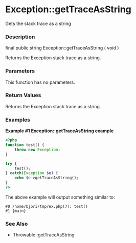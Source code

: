 Exception::getTraceAsString
===========================

Gets the stack trace as a string

### Description

<span class="modifier">final</span> <span class="modifier">public</span>
<span class="type">string</span> <span
class="methodname">Exception::getTraceAsString</span> ( <span
class="methodparam">void</span> )

Returns the Exception stack trace as a string.

### Parameters

This function has no parameters.

### Return Values

Returns the Exception stack trace as a string.

### Examples

**Example \#1 <span class="function">Exception::getTraceAsString</span>
example**

``` php
<?php
function test() {
    throw new Exception;
}

try {
    test();
} catch(Exception $e) {
    echo $e->getTraceAsString();
}
?>
```

The above example will output something similar to:

    #0 /home/bjori/tmp/ex.php(7): test()
    #1 {main}

### See Also

-   <span class="methodname">Throwable::getTraceAsString</span>
